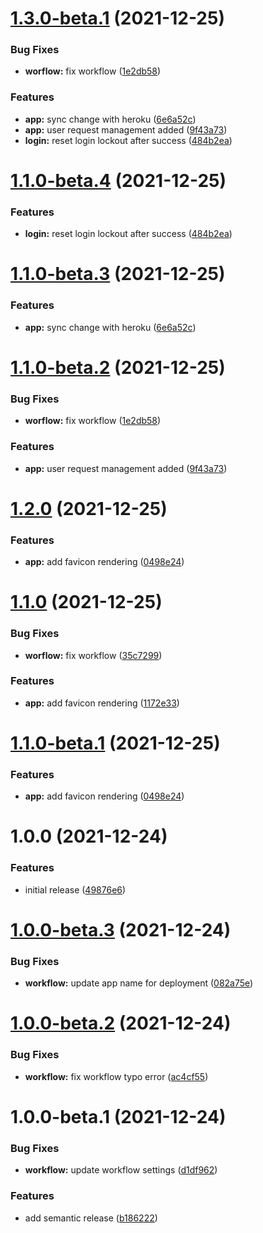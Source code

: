 # [1.3.0-beta.1](https://github.com/sws2apps/sws2apps-api/compare/v1.2.0...v1.3.0-beta.1) (2021-12-25)


### Bug Fixes

* **worflow:** fix workflow ([1e2db58](https://github.com/sws2apps/sws2apps-api/commit/1e2db58e25454db3f38b24f64b27d2052bb4dd70))


### Features

* **app:** sync change with heroku ([6e6a52c](https://github.com/sws2apps/sws2apps-api/commit/6e6a52c6a16b6974d29a21bc58ead3afce7dc0c2))
* **app:** user request management added ([9f43a73](https://github.com/sws2apps/sws2apps-api/commit/9f43a73171eaa1ddf39e661bc77431c868d52dcc))
* **login:** reset login lockout after success ([484b2ea](https://github.com/sws2apps/sws2apps-api/commit/484b2ea58a6bffbb7fdef97cb1a96ebb1bd65bb4))

# [1.1.0-beta.4](https://github.com/sws2apps/sws2apps-api/compare/v1.1.0-beta.3...v1.1.0-beta.4) (2021-12-25)


### Features

* **login:** reset login lockout after success ([484b2ea](https://github.com/sws2apps/sws2apps-api/commit/484b2ea58a6bffbb7fdef97cb1a96ebb1bd65bb4))

# [1.1.0-beta.3](https://github.com/sws2apps/sws2apps-api/compare/v1.1.0-beta.2...v1.1.0-beta.3) (2021-12-25)


### Features

* **app:** sync change with heroku ([6e6a52c](https://github.com/sws2apps/sws2apps-api/commit/6e6a52c6a16b6974d29a21bc58ead3afce7dc0c2))

# [1.1.0-beta.2](https://github.com/sws2apps/sws2apps-api/compare/v1.1.0-beta.1...v1.1.0-beta.2) (2021-12-25)


### Bug Fixes

* **worflow:** fix workflow ([1e2db58](https://github.com/sws2apps/sws2apps-api/commit/1e2db58e25454db3f38b24f64b27d2052bb4dd70))


### Features

* **app:** user request management added ([9f43a73](https://github.com/sws2apps/sws2apps-api/commit/9f43a73171eaa1ddf39e661bc77431c868d52dcc))

# [1.2.0](https://github.com/sws2apps/sws2apps-api/compare/v1.1.0...v1.2.0) (2021-12-25)


### Features

* **app:** add favicon rendering ([0498e24](https://github.com/sws2apps/sws2apps-api/commit/0498e245069341e8ddd2e6aca127074e5618ddd9))

# [1.1.0](https://github.com/sws2apps/sws2apps-api/compare/v1.0.0...v1.1.0) (2021-12-25)


### Bug Fixes

* **worflow:** fix workflow ([35c7299](https://github.com/sws2apps/sws2apps-api/commit/35c729951c17667ec2c8a0f9b53ed308f219fa94))


### Features

* **app:** add favicon rendering ([1172e33](https://github.com/sws2apps/sws2apps-api/commit/1172e33670254ccb3f4be3f7bf43f32756870fc6))

# [1.1.0-beta.1](https://github.com/sws2apps/sws2apps-api/compare/v1.0.0...v1.1.0-beta.1) (2021-12-25)


### Features

* **app:** add favicon rendering ([0498e24](https://github.com/sws2apps/sws2apps-api/commit/0498e245069341e8ddd2e6aca127074e5618ddd9))

# 1.0.0 (2021-12-24)


### Features

* initial release ([49876e6](https://github.com/sws2apps/sws2apps-api/commit/49876e6105dd362a6c143a1e875feda53fbe8382))

# [1.0.0-beta.3](https://github.com/sws2apps/sws2apps-api/compare/v1.0.0-beta.2...v1.0.0-beta.3) (2021-12-24)


### Bug Fixes

* **workflow:** update app name for deployment ([082a75e](https://github.com/sws2apps/sws2apps-api/commit/082a75eeb5ecd06ecd311e5b96a6fc45f1b79a88))

# [1.0.0-beta.2](https://github.com/sws2apps/sws2apps-api/compare/v1.0.0-beta.1...v1.0.0-beta.2) (2021-12-24)


### Bug Fixes

* **workflow:** fix workflow typo error ([ac4cf55](https://github.com/sws2apps/sws2apps-api/commit/ac4cf55fa50eb105e8e0955cc312e27bb79a821d))

# 1.0.0-beta.1 (2021-12-24)


### Bug Fixes

* **workflow:** update workflow settings ([d1df962](https://github.com/sws2apps/sws2apps-api/commit/d1df962947289e2cce1c314a08aab2fb6bf9461c))


### Features

* add semantic release ([b186222](https://github.com/sws2apps/sws2apps-api/commit/b186222931af4d5368a9c1e4c9ec7718203f4322))
